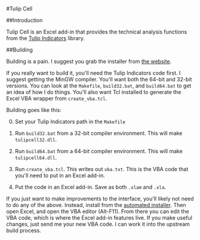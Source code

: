 
#Tulip Cell

##Introduction

Tulip Cell is an Excel add-in that provides the technical analysis functions
from the [Tulip Indicators](https://tulipindicators.org) library.


##Building

Building is a pain. I suggest you grab the installer from [the
website](https://tulipcell.org).

If you really want to build it, you'll need the Tulip Indicators code first. I
suggest getting the MinGW compiler. You'll want both the 64-bit and 32-bit
versions. You can look at the `Makefile`, `build32.bat`, and `build64.bat` to
get an idea of how I do things. You'll also want Tcl installed to generate the
Excel VBA wrapper from `create_vba.tcl`.

Building goes like this:

0. Set your Tulip Indicators path in the `Makefile`

0. Run `build32.bat` from a 32-bit compiler environment. This will make
   `tulipcell32.dll`.

0. Run `build64.bat` from a 64-bit compiler environment. This will make
   `tulipcell64.dll`.

0. Run `create_vba.tcl`. This writes out `vba.txt`. This is the VBA code that
   you'll need to put in an Excel add-in.

0. Put the code in an Excel add-in. Save as both `.xlam` and `.xla`.

If you just want to make improvements to the interface, you'll likely not need
to do any of the above. Instead, install from the [automated
installer](https://tulipcell.org). Then open Excel, and open the VBA editor
(Alt-F11). From there you can edit the VBA code, which is where the Excel
add-in features live. If you make useful changes, just send me your new VBA
code. I can work it into the upstream build process.
